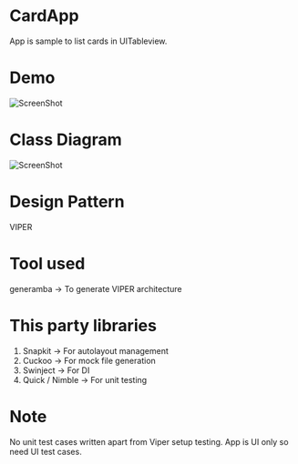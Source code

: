 # CardApp

App is sample to list cards in UITableview.

# Demo

![ScreenShot](https://github.com/mohit5189/CardApp/master/blob/Assets/app.gif)

# Class Diagram

![ScreenShot](https://github.com/mohit5189/CardApp/master/blob/Assets/class.png)

# Design Pattern
VIPER

# Tool used

generamba -> To generate VIPER architecture

# This party libraries
1. Snapkit -> For autolayout management
2. Cuckoo -> For mock file generation
3. Swinject -> For DI 
4. Quick / Nimble -> For unit testing 


# Note
No unit test cases written apart from Viper setup testing. App is UI only so need UI test cases.
